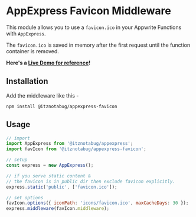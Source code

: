 # AppExpress Favicon Middleware

This module allows you to use a `favicon.ico` in your Appwrite Functions with `AppExpress`.

The `favicon.ico` is saved in memory after the first request until the function container is removed.

**Here's a [Live Demo for reference](https://appexpress.appwrite.global)!**

## Installation

Add the middleware like this -

```shell
npm install @itznotabug/appexpress-favicon
```

## Usage

```javascript
// import
import AppExpress from '@itznotabug/appexpress';
import favIcon from '@itznotabug/appexpress-favicon';

// setup
const express = new AppExpress();

// if you serve static content & 
// the favicon is in public dir then exclude favicon explicitly.
express.static('public', ['favicon.ico']);

// set options
favIcon.options({ iconPath: 'icons/favicon.ico', maxCacheDays: 30 });
express.middleware(favIcon.middleware);
```